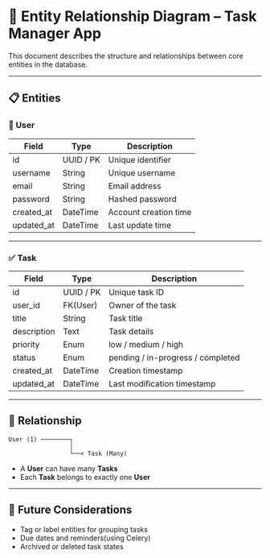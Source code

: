 # 🧬 Entity Relationship Diagram – Task Manager App

This document describes the structure and relationships between core entities in the database.

---

## 📋 Entities

### 👤 User

| Field      | Type      | Description           |
| ---------- | --------- | --------------------- |
| id         | UUID / PK | Unique identifier     |
| username   | String    | Unique username       |
| email      | String    | Email address         |
| password   | String    | Hashed password       |
| created_at | DateTime  | Account creation time |
| updated_at | DateTime  | Last update time      |

---

### ✅ Task

| Field       | Type      | Description                       |
| ----------- | --------- | --------------------------------- |
| id          | UUID / PK | Unique task ID                    |
| user_id     | FK(User)  | Owner of the task                 |
| title       | String    | Task title                        |
| description | Text      | Task details                      |
| priority    | Enum      | low / medium / high               |
| status      | Enum      | pending / in-progress / completed |
| created_at  | DateTime  | Creation timestamp                |
| updated_at  | DateTime  | Last modification timestamp       |

---

## 🔗 Relationship

```
User (1) ────────┐
                 │
                 └──< Task (Many)
```

- A **User** can have many **Tasks**
- Each **Task** belongs to exactly one **User**

---

## 🔄 Future Considerations

- Tag or label entities for grouping tasks
- Due dates and reminders(using Celery)
- Archived or deleted task states
